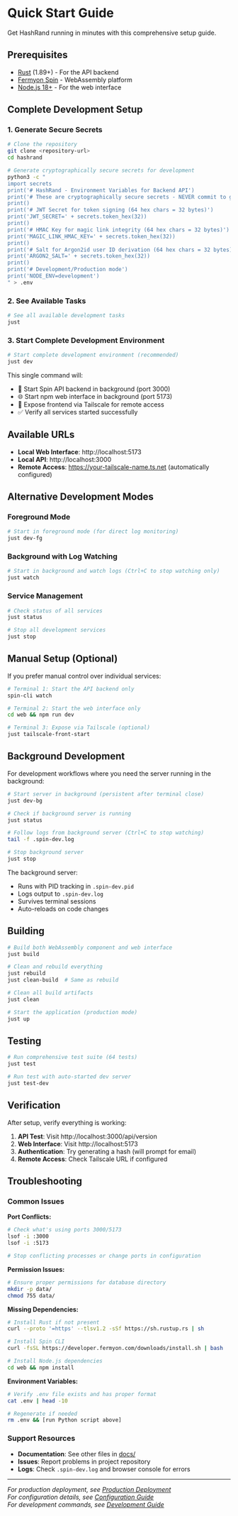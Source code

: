 # Quick Start Guide

Get HashRand running in minutes with this comprehensive setup guide.

## Prerequisites

- [Rust](https://rustup.rs/) (1.89+) - For the API backend
- [Fermyon Spin](https://developer.fermyon.com/spin/v2/install) - WebAssembly platform
- [Node.js 18+](https://nodejs.org/) - For the web interface

## Complete Development Setup

### 1. Generate Secure Secrets

```bash
# Clone the repository
git clone <repository-url>
cd hashrand

# Generate cryptographically secure secrets for development
python3 -c "
import secrets
print('# HashRand - Environment Variables for Backend API')
print('# These are cryptographically secure secrets - NEVER commit to git')
print()
print('# JWT Secret for token signing (64 hex chars = 32 bytes)')
print('JWT_SECRET=' + secrets.token_hex(32))
print()
print('# HMAC Key for magic link integrity (64 hex chars = 32 bytes)')
print('MAGIC_LINK_HMAC_KEY=' + secrets.token_hex(32))
print()
print('# Salt for Argon2id user ID derivation (64 hex chars = 32 bytes)')
print('ARGON2_SALT=' + secrets.token_hex(32))
print()
print('# Development/Production mode')
print('NODE_ENV=development')
" > .env
```

### 2. See Available Tasks

```bash
# See all available development tasks
just
```

### 3. Start Complete Development Environment

```bash
# Start complete development environment (recommended)
just dev
```

This single command will:
- 🚀 Start Spin API backend in background (port 3000)
- 🌐 Start npm web interface in background (port 5173) 
- 🔗 Expose frontend via Tailscale for remote access
- ✅ Verify all services started successfully

## Available URLs

- **Local Web Interface**: http://localhost:5173
- **Local API**: http://localhost:3000
- **Remote Access**: https://your-tailscale-name.ts.net (automatically configured)

## Alternative Development Modes

### Foreground Mode
```bash
# Start in foreground mode (for direct log monitoring)
just dev-fg
```

### Background with Log Watching
```bash
# Start in background and watch logs (Ctrl+C to stop watching only)
just watch
```

### Service Management
```bash
# Check status of all services
just status

# Stop all development services
just stop
```

## Manual Setup (Optional)

If you prefer manual control over individual services:

```bash
# Terminal 1: Start the API backend only
spin-cli watch

# Terminal 2: Start the web interface only
cd web && npm run dev

# Terminal 3: Expose via Tailscale (optional)
just tailscale-front-start
```

## Background Development

For development workflows where you need the server running in the background:

```bash
# Start server in background (persistent after terminal close)
just dev-bg

# Check if background server is running
just status

# Follow logs from background server (Ctrl+C to stop watching)
tail -f .spin-dev.log

# Stop background server
just stop
```

The background server:
- Runs with PID tracking in `.spin-dev.pid`
- Logs output to `.spin-dev.log`
- Survives terminal sessions
- Auto-reloads on code changes

## Building

```bash
# Build both WebAssembly component and web interface
just build

# Clean and rebuild everything
just rebuild
just clean-build  # Same as rebuild

# Clean all build artifacts
just clean

# Start the application (production mode)
just up
```

## Testing

```bash
# Run comprehensive test suite (64 tests)
just test

# Run test with auto-started dev server
just test-dev
```

## Verification

After setup, verify everything is working:

1. **API Test**: Visit http://localhost:3000/api/version
2. **Web Interface**: Visit http://localhost:5173
3. **Authentication**: Try generating a hash (will prompt for email)
4. **Remote Access**: Check Tailscale URL if configured

## Troubleshooting

### Common Issues

**Port Conflicts:**
```bash
# Check what's using ports 3000/5173
lsof -i :3000
lsof -i :5173

# Stop conflicting processes or change ports in configuration
```

**Permission Issues:**
```bash
# Ensure proper permissions for database directory
mkdir -p data/
chmod 755 data/
```

**Missing Dependencies:**
```bash
# Install Rust if not present
curl --proto '=https' --tlsv1.2 -sSf https://sh.rustup.rs | sh

# Install Spin CLI
curl -fsSL https://developer.fermyon.com/downloads/install.sh | bash

# Install Node.js dependencies
cd web && npm install
```

**Environment Variables:**
```bash
# Verify .env file exists and has proper format
cat .env | head -10

# Regenerate if needed
rm .env && [run Python script above]
```

### Support Resources

- **Documentation**: See other files in [docs/](../README.md)
- **Issues**: Report problems in project repository
- **Logs**: Check `.spin-dev.log` and browser console for errors

---

*For production deployment, see [Production Deployment](./production.md)*  
*For configuration details, see [Configuration Guide](./configuration.md)*  
*For development commands, see [Development Guide](./development.md)*